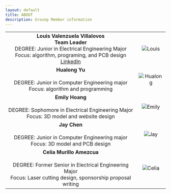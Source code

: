 ```yaml
---
layout: default
title: ABOUT
description: Grounp Member information
---
```


| | |
|:---------------------------------------------------------------------------------------------------------------------------------------------:|:---------------------------------------------------:|
|**Louis Valenzuela Villalovos** <br/> **Team Leader** <br/> DEGREE: Junior in Electrical Engineering Major<br/> Focus: algorithm, programing, and PCB design <br/> [LinkedIn](https://www.linkedin.com/mwlite/in/louis-valenzuela-villalovos) | ![Louis]({{site.baseurl}}/assets/css/Louis.jpg) |
|**Hualong Yu** <br/>        <br/> DEGREE: Junior in Computer Engineering major <br/> Focus: algorithm and programming <br/>  | ![Hualong]({{site.baseurl}}/assets/css/Steven.jpg) |
|**Emily Hoang** <br/>        <br/> DEGREE: Sophomore in Electrical Engineering Major<br/> Focus: 3D model and website design <br/> | ![Emily]({{site.baseurl}}/assets/css/octocat.png) |
|**Jay Chen** <br/>        <br/> DEGREE: Junior in Computer Engineering major <br/> Focus: 3D model and PCB design | ![Jay]({{site.baseurl}}/assets/css/JayChen.jpg) |
|**Celia Murillo Amezcua** <br/>        <br/> DEGREE: Former Senior in Electrical Engineering Major<br/> Focus: Laser cutting design, sponsorship proposal writing <br/>  | ![Celia]({{site.baseurl}}/assets/css/Celia.jpg) |
